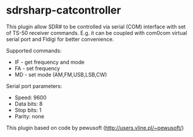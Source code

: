 # sdrsharp-catcontroller

This plugin allow SDR# to be controlled via serial (COM) interface with set of TS-50 receiver commands.
E.g. it can be coupled with com0com virtual serial port and Fldigi for better convenience.

Supported commands:
* IF - get frequency and mode
* FA - set frequency
* MD - set mode (AM,FM,USB,LSB,CW)

Serial port parameters:
* Speed: 9600
* Data bits: 8
* Stop bits: 1
* Parity: none

This plugin based on code by pewusoft (http://users.vline.pl/~pewusoft/)
